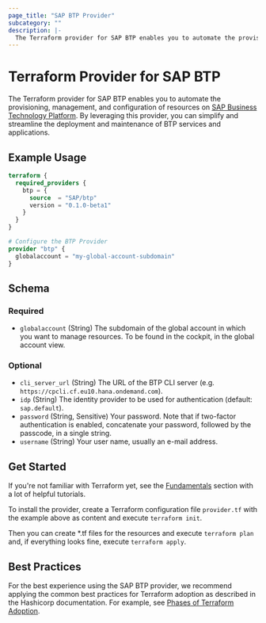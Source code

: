 ```yaml
---
page_title: "SAP BTP Provider"
subcategory: ""
description: |-
  The Terraform provider for SAP BTP enables you to automate the provisioning, management, and configuration of resources on SAP Business Technology Platform https://account.hana.ondemand.com/. By leveraging this provider, you can simplify and streamline the deployment and maintenance of BTP services and applications.
---
```

# Terraform Provider for SAP BTP

The Terraform provider for SAP BTP enables you to automate the provisioning, management, and configuration of resources on [SAP Business Technology Platform](https://account.hana.ondemand.com/). By leveraging this provider, you can simplify and streamline the deployment and maintenance of BTP services and applications.

## Example Usage

```terraform
terraform {
  required_providers {
    btp = {
      source  = "SAP/btp"
      version = "0.1.0-beta1"
    }
  }
}

# Configure the BTP Provider
provider "btp" {
  globalaccount = "my-global-account-subdomain"
}
```

<!-- schema generated by tfplugindocs -->
## Schema

### Required

- `globalaccount` (String) The subdomain of the global account in which you want to manage resources. To be found in the cockpit, in the global account view.

### Optional

- `cli_server_url` (String) The URL of the BTP CLI server (e.g. `https://cpcli.cf.eu10.hana.ondemand.com`).
- `idp` (String) The identity provider to be used for authentication (default: `sap.default`).
- `password` (String, Sensitive) Your password. Note that if two-factor authentication is enabled, concatenate your password, followed by the passcode, in a single string.
- `username` (String) Your user name, usually an e-mail address.

## Get Started

If you're not familiar with Terraform yet, see the [Fundamentals](https://developer.hashicorp.com/terraform/tutorials/cli) section with a lot of helpful tutorials. 

To install the provider, create a Terraform configuration file `provider.tf` with the example above as content and execute `terraform init`. 

Then you can create *.tf files for the resources and execute `terraform plan` and, if everything looks fine, execute `terraform apply`.

## Best Practices

For the best experience using the SAP BTP provider, we recommend applying the common best practices for Terraform adoption as described in the Hashicorp documentation. For example, see [Phases of Terraform Adoption](https://developer.hashicorp.com/well-architected-framework/operational-excellence/operational-excellence-terraform-maturity).